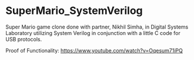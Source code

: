 # SuperMario_SystemVerilog
Super Mario game clone done with partner, Nikhil Simha, in Digital Systems Laboratory utilizing System Verilog in conjunction with a little C code for USB protocols. 


Proof of Functionality: https://www.youtube.com/watch?v=Oqesum71iPQ
